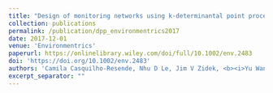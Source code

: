 ```yaml
---
title: "Design of monitoring networks using k‐determinantal point processes"
collection: publications
permalink: /publication/dpp_environmentrics2017
date: 2017-12-01
venue: 'Environmentrics'
paperurl: https://onlinelibrary.wiley.com/doi/full/10.1002/env.2483
doi: 'https://doi.org/10.1002/env.2483'
authors: 'Camila Casquilho-Resende, Nhu D Le, Jim V Zidek, <b><i>Yu Wang</i></b>'
excerpt_separator: ""
---
```

